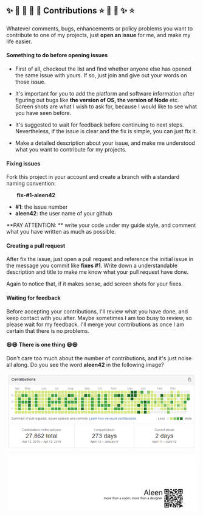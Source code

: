 ## :sparkles: :dizzy: :star2: :star2: :star2: Contributions :star: :star2: :dizzy: :sparkles:  :star: 
Whatever comments, bugs, enhancements or policy problems you want to contribute to one of my projects, just **open an issue** for me, and make my life easier.

#### Something to do before opening issues

- First of all, checkout the list and find whether anyone else has opened the same issue with yours. If so, just join and give out your words on those issue.

- It's important for you to add the platform and software information after figuring out bugs like **the version of OS, the version of Node** etc. Screen shots are what I wish to ask for, because I would like to see what you have seen before.

- It's suggested to wait for feedback before continuing to next steps. Nevertheless, if the issue is clear and the fix is simple, you can just fix it.

- Make a detailed description about your issue, and make me understood what you want to contribute for my projects.

#### Fixing issues

Fork this project in your account and create a branch with a standard naming convention:

&nbsp; &nbsp; &nbsp; &nbsp;**fix-#1-aleen42**

- **#1**: the issue number
- **aleen42**: the user name of your github

**PAY ATTENTION: ** write your code under my guide style, and comment what you have written as much as possible.

#### Creating a pull request

After fix the issue, just open a pull request and reference the initial issue in the message you commit like **fixes #1**. Write down a understandable description and title to make me know what your pull request have done.

Again to notice that, if it makes sense, add screen shots for your fixes.

#### Waiting for feedback

Before accepting your contributions, I'll review what you have done, and keep contact with you after. Maybe sometimes I am too busy to review, so please wait for my feedback. I'll merge your contributions as once I am certain that there is no problems.

#### :laughing::laughing: There is one thing :laughing::laughing:

Don't care too much about the number of contributions, and it's just noise all along. Do you see the word **aleen42** in the following image?

<img src="./contribution.png">

<a href="http://aleen42.github.io/" target="_blank" ><img src="./pic/tail.gif"></a>
